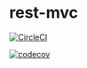# rest-mvc
[![CircleCI](https://circleci.com/gh/KostNik/rest-mvc.svg?style=svg)](https://circleci.com/gh/KostNik/rest-mvc)

[![codecov](https://codecov.io/gh/KostNik/rest-mvc/badge.svg)](https://codecov.io/gh/KostNik/rest-mvc)